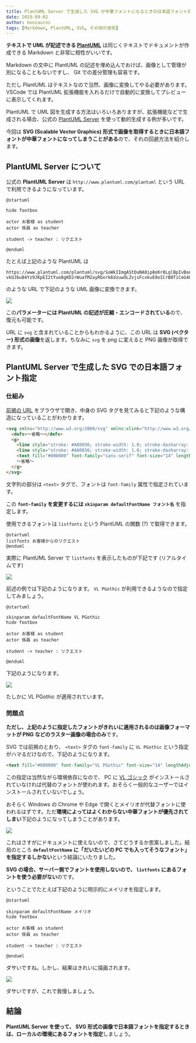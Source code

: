 ```yaml
---
title: PlantUML Server で生成した SVG が中華フォントになるときの日本語フォント指定
date: 2019-09-02
author: kenzauros
tags: [Markdown, PlantUML, SVG, その他の技術]
---
```


**テキストで UML が記述できる [PlantUML](http://plantuml.com/ja)** は同じくテキストでドキュメントが作成できる Markdown と非常に相性がいいです。

Markdown の文中に PlantUML の記述を埋め込んでおけば、画像として管理が別になることもないですし、 Git での差分管理も容易です。

ただし PlantUML はテキストなので当然、画像に変換してやる必要があります。 VSCode では PlantUML 拡張機能を入れるだけで自動的に変換してプレビューに表示してくれます。

PlantUML で UML 図を生成する方法はいろいろありますが、拡張機能などで生成される場合、公式の [PlantUML Server](http://www.plantuml.com/plantuml) を使って動的生成する例が多いです。

今回は **SVG (Scalable Vector Graphics) 形式で画像を取得するときに日本語フォントが中華フォントになってしまうことがある**ので、それの回避方法を紹介します。

## PlantUML Server について

公式の **PlantUML Server** は `http://www.plantuml.com/plantuml` という URL で利用できるようになっています。

```
@startuml

hide footbox

actor お客様 as student
actor 係員 as teacher

student -> teacher : リクエスト

@enduml
```

たとえば上記のような PlantUML は 

```
https://www.plantuml.com/plantuml/svg/SoWkIImgAStDuNA0ip8oKr8LqlBpIvBoAxYu4fDByeiK7ZTsFLstwDdo6Gg9nGh59QKfgNabKAad-vkUJbu84Yz9JKpEI2tYue8gKD2rWuafM2ayRbxrk6dzuwOLZvjsFcxkuE9oICrB0TiCeG40
```

のような URL で下記のような UML 画像に変換できます。

![](images/plantuml-server-svg-japanese-font-issue-1.SoWkIImgAStDuNA0ip8oKr8LqlBpIvBoAxYu4fDByeiK7ZTsFLstwDdo6Gg9nGh59QKfgNabKAad-vkUJbu84Yz9JKpEI2tYue8gKD2rWuafM2ayRbxrk6dzuwOLZvjsFcxkuE9oICrB0TiCeG40)

この**パラメーターには PlantUML の記述が圧縮・エンコードされている**ので、復元も可能です。

URL に `svg` と含まれていることからもわかるように、この URL は **SVG (ベクター) 形式の画像**を返します。ちなみに `svg` を png に変えると PNG 画像が取得できます。

## PlantUML Server で生成した SVG での日本語フォント指定

### 仕組み

[前掲の URL](https://www.plantuml.com/plantuml/svg/SoWkIImgAStDuNA0ip8oKr8LqlBpIvBoAxYu4fDByeiK7ZTsFLstwDdo6Gg9nGh59QKfgNabKAad-vkUJbu84Yz9JKpEI2tYue8gKD2rWuafM2ayRbxrk6dzuwOLZvjsFcxkuE9oICrB0TiCeG40) をブラウザで開き、中身の SVG タグを見てみると下記のような構造になっていることがわかります。

```html
<svg xmlns="http://www.w3.org/2000/svg" xmlns:xlink="http://www.w3.org/1999/xlink" contentScriptType="application/ecmascript" contentStyleType="text/css" height="147px" preserveAspectRatio="none" style="width:146px;height:147px;" version="1.1" viewBox="0 0 146 147" width="146px" zoomAndPan="magnify">
  <defs>～省略～</defs>
  <g>
    <line style="stroke: #A80036; stroke-width: 1.0; stroke-dasharray: 5.0,5.0;" x1="32" x2="32" y1="86.2969" y2="135.4297"/>
    <line style="stroke: #A80036; stroke-width: 1.0; stroke-dasharray: 5.0,5.0;" x1="121" x2="121" y1="86.2969" y2="135.4297"/>
    <text fill="#000000" font-family="sans-serif" font-size="14" lengthAdjust="spacingAndGlyphs" textLength="42" x="8" y="82.9951">お客様  </text>
    ～省略～
  </g>
</svg>
```

文字列の部分は `<text>` タグで、フォントは `font-family` 属性で指定されています。

この **`font-family` を変更するには `skinparam defaultFontName フォント名`** を指定します。

使用できるフォントは `listfonts` という PlantUML の関数 (?) で取得できます。

```
@startuml
listfonts お客様からのリクエスト
@enduml
```

実際に PlantUML Server で `listfonts` を表示したものが下記です (リアルタイムです)

![](images/plantuml-server-svg-japanese-font-issue-2.SoWkIImgAStDuNA0it8oYqlIylDAYXKUDtOzNRVesV8PZnkx7pTrFcvSzxXvrUEczO-RLZnkslcukOFB8JKl1QmRGWC0)

前述の例では下記のようになります。 `VL PGothic` が利用できるようなので指定してみましょう。

```
@startuml

skinparam defaultFontName VL PGothic
hide footbox

actor お客様 as student
actor 係員 as teacher

student -> teacher : リクエスト

@enduml
```

下記のようになります。

![](images/plantuml-server-svg-japanese-font-issue-3.SoWkIImgAStDuU8gpixCAqWiIinLI4bDIopDAN7BpolnIynDLGZpKGXmpo_9o4pcoiXCILL8oyylISgluE9AJ2x9Br9utDZrTDsYPyjdA2GMAnINbAQavfL0fPxiRtewUI58l2GrCJaZjOYB2wf0GTSE9gPWfV2uUTNZflMFcrOyRjhvkBc3YyiXDIy5w2e0)

たしかに VL PGothic が適用されています。

### 問題点

**ただし、上記のように指定したフォントがきれいに適用されるのは画像フォーマットが PNG などのラスター画像の場合のみ**です。

SVG では前掲のとおり、 `<text>` タグの `font-family` に `VL PGothic` という指定がハマるだけなので、下記のようになります。

```html
<text fill="#000000" font-family="VL PGothic" font-size="14" lengthAdjust="spacingAndGlyphs" textLength="42" x="8" y="82.9951">お客様  </text>
```

この指定は当然ながら環境依存になので、 PC に [VL ゴシック](https://ja.wikipedia.org/wiki/VL%E3%82%B4%E3%82%B7%E3%83%83%E3%82%AF) がインストールされていなければ代替のフォントが使われます。おそらく一般的なユーザーではインストールされていないでしょう。

おそらく Windows の Chrome や Edge で開くとメイリオが代替フォントに使われるはずです。ただ**環境によってはよくわからない中華フォントが優先されてしまい**下記のようになってしまうことがあります。

![](images/plantuml-server-svg-japanese-font-issue-4.png)

これはさすがにドキュメントに使えないので、さてどうするか思案しました。結局のところ **`defaultFontName` に「だいたいどの PC でも入ってそうなフォント」を指定するしかない**という結論にいたりました。

**SVG の場合、サーバー側でフォントを使用しないので、 `listfonts` にあるフォントを使う必要がない**のです。

ということでたとえば下記のように明示的にメイリオを指定します。

```
@startuml

skinparam defaultFontName メイリオ
hide footbox

actor お客様 as student
actor 係員 as teacher

student -> teacher : リクエスト

@enduml
```

ダサいですね。しかし、結果はきれいに描画されます。

![](images/plantuml-server-svg-japanese-font-issue-5.png)

ダサいですが、これで我慢しましょう。

## 結論

**PlantUML Server を使って、 SVG 形式の画像で日本語フォントを指定するときは、ローカルの環境にあるフォントを指定**しましょう。
